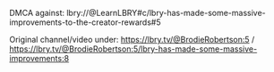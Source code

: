 DMCA against: lbry://@LearnLBRY#c/lbry-has-made-some-massive-improvements-to-the-creator-rewards#5

Original channel/video under: https://lbry.tv/@BrodieRobertson:5 / https://lbry.tv/@BrodieRobertson:5/lbry-has-made-some-massive-improvements:8
